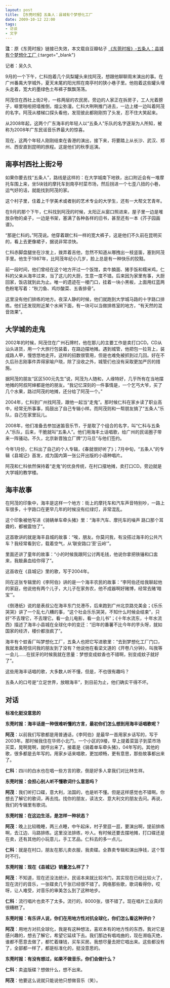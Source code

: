 ```yaml
---
layout: post
title: 【东莞时报】五条人：县城有个梦想化工厂 
date: 2009-10-12 22:00
tags:
- 访谈
- 文字
---
```

**注**：原《东莞时报》链接已失效，本文载自豆瓣帖子 [《东莞时报》-五条人：县城有个梦想化工厂 ](https://www.douban.com/group/topic/8432308/){:target="_blank"}

记者：吴久久  

9月的一个下午，仁科抱着几个凤梨罐头来找阿茂，想跟他聊聊周末演出的事。在广州番禺大学城外，夏天末尾的阳光照在南亭村的狭小巷子里。他抱着这些罐头埋头走着，宽大的墨绿色土布裤子飘飘荡荡。  
  
阿茂住在西社上街2号，一栋两层的农民房。旁边的人家正在拆房子，工人光着膀子，噼里啪啦把墙推倒，烟尘弥漫。仁科大咧咧推门进去，一边上楼一边叫着阿茂的名字。阿茂从楼梯口探头看他，发现彼此都刚刚剪了头发，忍不住大笑起来。  
  
从2008年起，这两个广东海丰的年轻人以“五条人”乐队的名字逐渐为人所知，被称为2008年广东民谣音乐界最大的惊喜。  
  
现在，这两个年轻人刚刚结束在香港的演出，接下来，将要踏上从长沙、武汉、郑州、西安直到昆明的旅程。这是他们的秋季巡演。  

## 南亭村西社上街2号

如果你要去找“五条人”，路线是这样的：在大学城南下地铁，出口附近会有一堆摩托车围上来，坐5块钱的摩托车到南亭村菜市场，然后拐进一个七歪八扭的小巷，运气好的话，就能找到阿茂的家。  
  
这个村子里，住着上千学美术或者别的艺术专业的大学生，还有一大帮文艺青年。  
  
在9月的那个下午，仁科找到阿茂的时候，太阳正从窗口照进来，屋子里一边是堆放杂物的桌子，一边是书架，塞满了各种各样的旧书，甚至还有一本《芥子园画谱》。  
  
“那是仁科的。”阿茂说。他穿着跟仁科一样的宽大裤子，这是他们不久前在昆明买的，看上去更像裙子，据说非常凉快。  
  
仁科赤脚盘腿坐在沙发上，拨弄着吉他，忽然不知道从哪拽出一枝竖笛，塞到阿茂手里。他生于1987年，比阿茂年纪小几岁，脸上总是有一种快乐的狡黠。  
  
前一段时间，他们曾经在这个地方开过一个饭馆，卖牛腩面、猪手饭和糯米鸡，仁科的父亲从海丰过来，当了这儿的大厨，生意一度不错。后来因为家里有事，大厨回家，饭店就到此为止。唯一的遗迹在一楼门口，挂着一块小黑板，上面用红蓝两色粉笔写着：“秋刀鱼、鸡炒酸菜、五香排骨”。  
  
这里没有他们排练的地方。夜深人静的时候，他们就跑到大学城马路的十字路口排练。他们还发现附近某个水闸下面，有一块可以当做排练室的地方，“有天然的混音效果”。  
  
## 大学城的走鬼  
  
2002年的时候，阿茂住在广州石牌村，他在那儿的主要工作是卖打口CD。CD从汕头进货，用一个大旅行包装着，在路边摆地摊。遇到城管，他把包一拉背上，装成路人甲，慢悠悠地走开。这样的招数很管用，但是也难免被抓到过几回。好在不久后孙志刚事件弄得家喻户晓，除了没收之外，城管们也没有采取更加严厉的措施。  
  
据阿茂的朋友“区区500元先生”说，阿茂为人随和，人缘特好，几乎所有在当地摆地摊的阿叔阿婶都是他的朋友。“我记忆深刻的一件事情是，一个乞丐大爷，买了几个水果，路过阿茂的地摊，还分给了阿茂一个。”  
  
2004年，仁科到广州找阿茂，跟他一起当“走鬼”。那时候仁科在家乡读了职业高中，经常无所事事，捣鼓出了自己专辑小样。而阿茂则和一帮朋友搞了“五条人”乐队，自己在家里玩儿。  
  
2008年，他们准备去参加迷笛音乐节，于是取了个组合的名字，叫“仁科与五条人”乐队，后来，干脆就叫“五条人”。他们用海丰土话唱歌，给广州的民谣圈子带来一阵骚动。不久，北京新晋独立厂牌“刀马旦”与他们签约。  
  
今年1月份，仁科出了自己的个人专辑，《春就很好听了》；7月中旬，“五条人”的专辑《县城记》首发，成为国内第一张公开出版的小语种唱片。  
  
阿茂和仁科依然保持着“走鬼”的优良传统，在村口摆地摊，卖打口CD。旁边就是大学城的教学楼。  
  
## 海丰故事  
  
在阿茂的印象中，海丰是这样一个地方：街上的摩托车和汽车声音特别吵，一路上车很多，十字路口在更早几年的时候没有红绿灯，非常混乱。  
  
这个印象被他写进《骑辆单车牵头猪》里：“海丰汽车、摩托车的噪声 路口那个耳聋的，都被震怕了”。  
  
这首歌讲的就是海丰县城的故事：“唉，朋友。你莫问我，有没搭过海丰的公共汽车？我经常看到它，载着空气，从‘联安路口’至‘云岭’”。  
  
里面还讲了童年的故事：“小的时候我跟阿公讨两毛钱，他说你拿把铁锤和口盅来，我敲鼻血给你得了”。  
  
这首收在《县城记》里的歌，写于2004年。  
  
同在这张专辑里的《李阿伯》讲的是一个海丰农民的故事：“李阿伯还给我聊起他的家庭，他说他有两个儿子，大儿子在家务农，他不成器啊好赌博，经常去赌‘暗宝’”。  
  
《倒港纸》说的是表叔公在海丰东门兑港币，后来跑到广州北京路兑美金；《乐乐哭哭》讲了一个乱七八糟的事，“这个社会乐乐哭哭，不知什么时候会结束”，只好“不去理它，不去理它。看一会儿电影，看一会儿书”；《十年水流东，十年水流西》描述了海丰小县城在全球化中的变迁：“旧年的番薯不比今年的芋头呀，就如国家的经济，楼价都涨疯了”。  
  
海丰有个蚊香厂叫梦想化工厂，五条人也把它写进歌里：“去到梦想化工厂门口，我就发条短信问我的朋友到了没有？他说他在看梁文道的《开卷八分钟》，叫我等一会儿……在拔牙的时候我就在思量：梦想变成蚊香也不错啊，别变成蚊子就好了”。  
  
这些用海丰话唱的歌，大多数人听不懂，但是，不也很有趣吗？  
  
五条人的口号是“立足世界，放眼海丰”，到目前为止，他们确实干得不坏。  
  
## 对话  
  
**标准化挺没意思的**
  
**东莞时报：海丰话是一种很难听懂的方言，最初你们怎么想到用海丰话唱歌呢？**  
  
**阿茂**：以前我们写歌都是用普通话，《李阿伯》是最早一首用家乡话写的，写于2003年。那时候我住在华师小北门，一个小区的9楼，早上提着菜篮子到菜市场买菜，晃啊晃啊，就哼出来了。接着是《骑着单车牵头猪》，04年写的。其他的歌，很多都是去年写的。用家乡话来唱歌，更加顺畅，更有意思，那些故事都出来了。  
  
**仁科**：四川的白水也在唱一些方言的歌，倒是好多人拿我们对比林生祥。  

**东莞时报：会担心别人听不懂歌词什么意思吗？**  
  
**阿茂**：我们听打口碟，意大利，法国的，也是听不懂。但是这样感觉也不错啊。你想去了解它的歌词，再去找。找你的朋友，读法文、意大利文的朋友去问。再说，我们的专辑里有歌词。  

**东莞时报：在这边生活，是怎样一种状态？**
  
**阿茂**：晚上比较晚睡，两三点睡，中午起床，村子里逛一逛，要演出啊，提前排练啊，去江边、马路排练。这里没法排练，吵人。有时候还要去摆地摊，打口碟还是在卖，还有其他的小玩意儿，手工艺品。仁科去的多一点儿。  
  
**仁科**：就是在村口，朋友在那儿卖衣服，我卖碟。全靠卖专辑和演出挣钱，这个暂时不行。  
  
**东莞时报：现在《县城记》销量怎么样了？**  
  
**阿茂**：不知道，现在还没法统计。民谣本来就比较冷门，其实现在已经比较火了，现在流行的音乐，一张碟卖几千张已经很不错了。网络那些歌，歌词看得你，哎呀，让人难受，对音乐的审美怎么到了这种地步。  

**仁科**：流行唱片也卖不了太多。流行的，8000张，很不错了。现在唱片工业真的很糟糕了。  
  
**东莞时报：有乐评人说，你们在用地方性对抗全球化，你们怎么看这种评价？**  
  
**阿茂**：用地方对抗全球化，我是有这种想法，喜欢本有的地方性的东西，我对它是感兴趣的，想去了解它，希望它延续下去。我们那边有唱戏曲的，现在濒临灭绝，谁都不愿意去做了，都忙着赚钱，买车买房。我想尽量去把它唱出来。这些都没有了，全部都一样了，都是标准化的，挺没意思的。  
  
**东莞时报：有没有想过，如果不做音乐，你们会做什么？**  
  
**仁科**：卖盗版碟？想做什么，想不出来。  
  
**阿茂**：他要这么说就只能说他只想做音乐（笑）。
